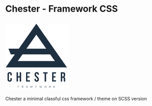 # Chester - Framework CSS
![logo](brand/logo-mini.png)
---
Chester a minimal classful css framework / theme on SCSS version


